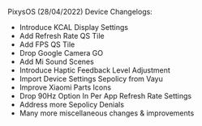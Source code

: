 PixysOS (28/04/2022) Device Changelogs:
- Introduce KCAL Display Settings
- Add Refresh Rate QS Tile
- Add FPS QS Tile
- Drop Google Camera GO
- Add Mi Sound Scenes
- Introduce Haptic Feedback Level Adjustment
- Import Device Settings Sepolicy from Vayu
- Improve Xiaomi Parts Icons
- Drop 90Hz Option In Per App Refresh Rate Settings
- Address more Sepolicy Denials
- Many more miscellaneous changes & improvements
